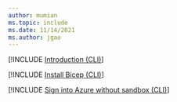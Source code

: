 ```yaml
---
author: mumian
ms.topic: include
ms.date: 11/14/2021
ms.author: jgao
---
```

[!INCLUDE [Introduction (CLI)](azure-template-exercise-nosandbox-intro-powershell.md)]

[!INCLUDE [Install Bicep (CLI)](azure-template-bicep-exercise-install-bicep-powershell.md)]

[!INCLUDE [Sign into Azure without sandbox (CLI)](azure-template-exercise-nosandbox-sign-in-powershell.md)]